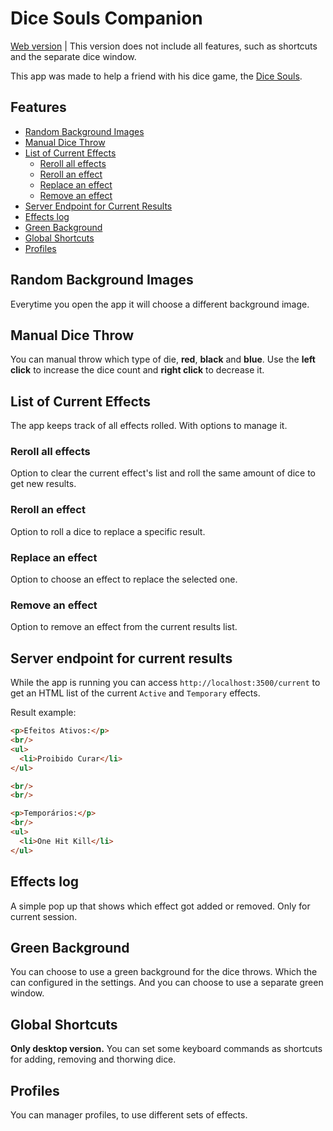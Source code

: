 # Dice Souls Companion

[Web version](https://dice-souls-companion.vercel.app) | This version does not include all 
features, such as shortcuts and the separate dice window.

This app was made to help a friend with his dice game, the [Dice Souls](https://drive.google.com/file/d/1ODhDLewWjsp1lCUB21AmkWESVzz3Rb25/view).

## Features
- [Random Background Images](#random-background-images)
- [Manual Dice Throw](#manual-dice-throw)
- [List of Current Effects](#list-of-current-effects)
  - [Reroll all effects](#reroll-all-effects)
  - [Reroll an effect](#reroll-an-effect)
  - [Replace an effect](#replace-an-effect)
  - [Remove an effect](#remove-an-effect)
- [Server Endpoint for Current Results](#server-endpoint-for-current-results)
- [Effects log](#effects-log)
- [Green Background](#green-background)
- [Global Shortcuts](#global-shortcuts)
- [Profiles](#profiles)

## Random Background Images
Everytime you open the app it will choose a different background image.

## Manual Dice Throw
You can manual throw which type of die, **red**, **black** and **blue**. Use the **left click** 
to increase the dice count and **right click** to decrease it.

## List of Current Effects
The app keeps track of all effects rolled. With options to manage it.

### Reroll all effects
Option to clear the current effect's list and roll the same amount of dice to get new results.

### Reroll an effect
Option to roll a dice to replace a specific result.

### Replace an effect
Option to choose an effect to replace the selected one.

### Remove an effect
Option to remove an effect from the current results list.

## Server endpoint for current results
While the app is running you can access `http://localhost:3500/current` to get an HTML list of
the current `Active` and `Temporary` effects.

Result example:
```html
<p>Efeitos Ativos:</p>
<br/>
<ul>
  <li>Proibido Curar</li>
</ul>

<br/>
<br/>

<p>Temporários:</p>
<br/>
<ul>
  <li>One Hit Kill</li>
</ul>
```

## Effects log
A simple pop up that shows which effect got added or removed. Only for current session.

## Green Background
You can choose to use a green background for the dice throws. Which the can configured in the
settings. And you can choose to use a separate green window.

## Global Shortcuts
**Only desktop version.** You can set some keyboard commands as shortcuts for adding, removing
and thorwing dice.

## Profiles
You can manager profiles, to use different sets of effects.
